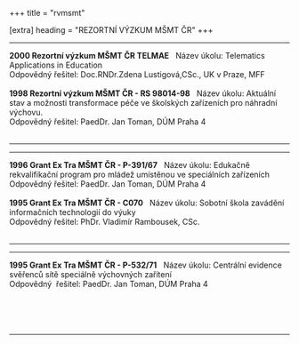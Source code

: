 +++
title = "rvmsmt" 

[extra]
heading = "REZORTNÍ VÝZKUM MŠMT ČR"
+++



  ------------------------------------------------ ------------------------------------------------------------------------------------------ ---
  **2000 Rezortní výzkum MŠMT ČR TELMAE**                                                                                                      
  Název úkolu:                                     Telematics Applications in Education                                                       
  Odpovědný řešitel:                               Doc.RNDr.Zdena Lustigová,CSc., UK v Praze, MFF                                             
                                                                                                                                              
  **1998 Rezortní výzkum MŠMT ČR - RS 98014-98**                                                                                               
  Název úkolu:                                     Aktuální stav a možnosti transformace péče ve školských zařízeních pro náhradní výchovu.   
  Odpovědný řešitel:                               PaedDr. Jan Toman, DÚM Praha 4                                                             
                                                                                                                                              
  ------------------------------------------------ ------------------------------------------------------------------------------------------ ---

  ------------------------------------------ -------------------------------------------------------------------------------- ---
  **1996 Grant Ex Tra MŠMT ČR - P-391/67**                                                                                     
  Název úkolu:                               Edukačně rekvalifikační program pro mládež umístěnou ve speciálních zařízeních   
  Odpovědný řešitel:                         PaedDr. Jan Toman, DÚM Praha 4                                                   
                                                                                                                              
  **1995 Grant Ex Tra MŠMT ČR - C070**                                                                                         
  Název úkolu:                               Sobotní škola zavádění informačních technologií do výuky                         
  Odpovědný řešitel:                         PhDr. Vladimír Rambousek, CSc.                                                   
                                                                                                                              
  ------------------------------------------ -------------------------------------------------------------------------------- ---

  ------------------------------------------ ---------------------------------------------------------------- ---
  **1995 Grant Ex Tra MŠMT ČR - P-532/71**                                                                     
  Název úkolu:                               Centrální evidence svěřenců sítě speciálně výchovných zařítení   
  Odpovědný  řešitel:                        PaedDr. Jan Toman, DÚM Praha 4                                   
                                                                                                              
                                                                                                               
                                                                                                              
                                                                                                              
                                                                                                              
  ------------------------------------------ ---------------------------------------------------------------- ---
